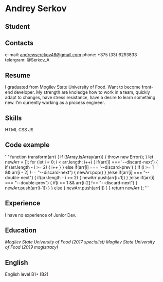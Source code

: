 # Andrey Serkov
## Student
## Contacts
e-mail: andrewserckov46@gmail.com
phone: +375 (33) 6293833
telergram: @Serkov_A
## Resume
I graduated from Mogilev State University of Food. Want to become front-end developer. My strength are knoledge how to work in a team, quickly adapt to changes, have stress resistance, have a desire to learn something new. I'm currently working as a process engineer.
## Skills
HTML
CSS
JS
## Code example
''' function transform(arr) {
        if (!Array.isArray(arr)) {
          throw new Error();
      }
        let newArr = [];
        for (let i = 0; i < arr.length; i++) {
         if(arr[i] === '--discard-next') {
           if (arr.length - i >= 2) {
            i++
           }
         } else if(arr[i] === '--discard-prev') {
            if (i >= 1 && arr[i - 2] !== "--discard-next") {
              newArr.pop()
            }
         }else if(arr[i] === "--double-next") {
           if(arr.length - i >= 2) {
             newArr.push(arr[i+1])
           }
         }else if(arr[i] === "--double-prev") {
           if(i >= 1 && arr[i-2] !== "--discard-next") {
             newArr.push(arr[i-1])
           }
         } else {
          newArr.push(arr[i])
        }
        }
        return newArr
      };
'''
## Experience
I have no experience of Junior Dev.
## Education
*Mogilev State University of Food (2017 specialist)*
*Mogilev State University of Food (2019 magistracy)*
## English
English level B1+ (B2)